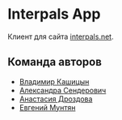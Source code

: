 # Interpals App

Клиент для сайта [interpals.net](https://www.interpals.net/).

## Команда авторов

- [Владимир Кашицын](https://github.com/JVVladimir)
- [Александра Сендерович](https://github.com/WhiteTeaDragon)
- [Анастасия Дроздова](https://github.com/ADrozdova)
- [Евгений Мунтян](https://github.com/Eugenemoon22)
